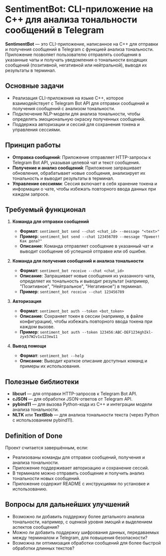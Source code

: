 # SentimentBot: CLI-приложение на C++ для анализа тональности сообщений в Telegram

**SentimentBot** — это CLI-приложение, написанное на C++ для отправки и получения сообщений в Telegram с функцией анализа тональности. Приложение позволяет пользователю отправлять сообщения в указанные чаты и получать уведомления о тональности входящих сообщений (позитивной, негативной или нейтральной), выводя их результаты в терминал. 

## Основные задачи

- Реализация CLI-приложения на языке C++, которое взаимодействует с Telegram Bot API для отправки сообщений и получения сообщений с анализом тональности.
- Подключение NLP-модели для анализа тональности, чтобы определять эмоциональную окраску полученных сообщений.
- Поддержка авторизации и сессий для сохранения токена и управления сессиями.

## Принцип работы

- **Отправка сообщений**: Приложение отправляет HTTP-запросы к Telegram Bot API, указывая целевой чат и текст сообщения.
- **Получение и анализ сообщений**: Приложение запрашивает обновления, обрабатывает новые сообщения, анализирует их тональность и выводит результаты в терминал.
- **Управление сессиями**: Сессия включает в себя хранение токена и информации о чате, чтобы избежать повторного ввода данных при каждом запросе.

## Требуемый функционал

1. **Команда для отправки сообщений**
   - **Формат**: `sentiment_bot send --chat <chat_id> --message "<text>"`
   - **Пример**: `sentiment_bot send --chat 123456789 --message "Привет! Как дела?"`
   - **Описание**: Команда отправляет сообщение в указанный чат и выводит сообщение об успешной отправке или об ошибке.

2. **Команда для получения сообщений и анализа тональности**
   - **Формат**: `sentiment_bot receive --chat <chat_id>`
   - **Описание**: Запрашивает новые сообщения из указанного чата, определяет их тональность и выводит результат (например, "Позитивное", "Нейтральное", "Негативное") в терминал.
   - **Пример**: `sentiment_bot receive --chat 123456789`

3. **Авторизация**
   - **Формат**: `sentiment_bot auth --token <bot_token>`
   - **Описание**: Сохраняет токен в сессии (например, в файле конфигурации), чтобы избежать повторного ввода токена при каждом вызове.
   - **Пример**: `sentiment_bot auth --token 123456:ABC-DEF1234ghIkl-zyx57W2v1u123ew11`

4. **Вывод помощи**
   - **Формат**: `sentiment_bot --help`
   - **Описание**: Выводит краткое описание доступных команд и примеры их использования.

## Полезные библиотеки

- **libcurl** — для отправки HTTP-запросов к Telegram Bot API.
- **cJSON** — для обработки JSON-ответов от Telegram API.
- **pybind11** — для вызова Python-кода из C++ и интеграции модели анализа тональности.
- **NLTK** или **TextBlob** — для анализа тональности текста (через Python с использованием pybind11).

## Definition of Done

Проект считается завершённым, если:

- Реализованы команды для отправки сообщений, получения и анализа тональности.
- Приложение поддерживает авторизацию и сохранение сессий.
- В терминале можно отправить сообщение и получить анализ тональности новых сообщений.
- Приложение содержит README с инструкциями по установке и использованию.

## Вопросы для дальнейших улучшений

- Возможно ли добавить поддержку более детального анализа тональности, например, с оценкой уровня эмоций и выделением аспектов сообщения?
- Можно ли добавить поддержку шифрования данных, передаваемых между терминалом и Telegram, для повышения безопасности?
- Возможна ли оптимизация обработки сообщений для более быстрой обработки длинных текстов?
